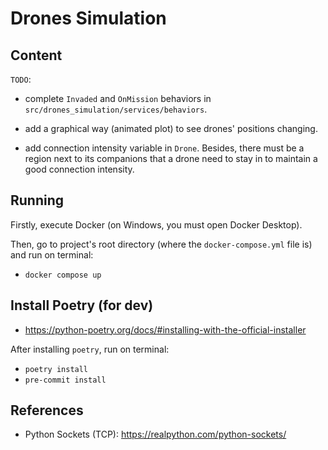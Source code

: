 # Drones Simulation

## Content

`TODO`:

- complete `Invaded` and `OnMission` behaviors in `src/drones_simulation/services/behaviors`.

- add a graphical way (animated plot) to see drones' positions changing.

- add connection intensity variable in `Drone`. Besides, there must be a region next to its companions that a drone need to stay in to maintain a good connection intensity.

## Running

Firstly, execute Docker (on Windows, you must open Docker Desktop).

Then, go to project's root directory (where the `docker-compose.yml` file is) and run on terminal:

- `docker compose up`

## Install Poetry (for dev)

- https://python-poetry.org/docs/#installing-with-the-official-installer

After installing `poetry`, run on terminal:

- `poetry install`
- `pre-commit install`

## References

- Python Sockets (TCP): https://realpython.com/python-sockets/
